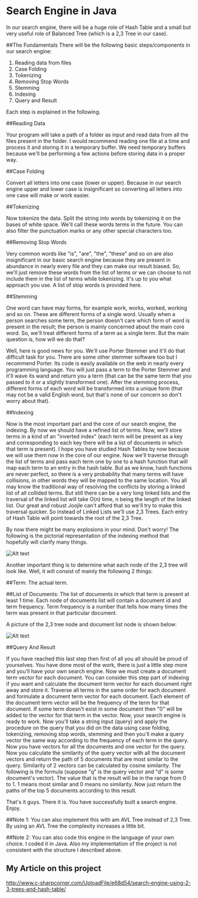 # Search Engine in Java

In our search engine, there will be a huge role of Hash Table and a small but very useful role of Balanced Tree (which is a 2,3 Tree in our case).

##The Fundamentals 
There will be the following basic steps/components in our search engine:

1. Reading data from files
2. Case Folding
3. Tokenizing
4. Removing Stop Words
5. Stemming
6. Indexing
7. Query and Result

Each step is explained in the following.

##Reading Data

Your program will take a path of a folder as input and read data from all the files present in the folder. I would recommend reading one file at a time and process it and storing it in a temporary buffer. We need temporary buffers because we'll be performing a few actions before storing data in a proper way.

##Case Folding

Convert all letters into one case (lower or upper). Because in our search engine upper and lower case is insignificant so converting all letters into one case will make or work easier.

##Tokenizing

Now tokenize the data. Split the string into words by tokenizing it on the bases of white space. We'll call these words terms in the future. You can also filter the punctuation marks or any other special characters too.

##Removing Stop Words

Very common words like "is", "are", "the", "these" and so on are also insignificant in our basic search engine because they are present in abundance in nearly every file and they can make our result biased. So, we'll just remove these words from the list of terms or we can choose to not include them in the list of terms while tokenizing. It's up to you what approach you use. A list of stop words is provided here.

##Stemming

One word can have may forms, for example work, works, worked, working and so on. These are different forms of a single word. Usually when a person searches some term, the person doesn't care which form of word is present in the result; the person is mainly concerned about the main core word. So, we'll treat different forms of a term as a single term. But the main question is, how will we do that?

Well, here is good news for you. We'll use Porter Stemmer and it'll do that difficult task for you. There are some other stemmer software too but I recommend Porter. Its code is easily available on the web in nearly every programming language. You will just pass a term to the Porter Stemmer and it'll wave its wand and return you a term (that can be the same term that you passed to it or a slightly transformed one). After the stemming process, different forms of each word will be transformed into a unique form (that may not be a valid English word, but that's none of our concern so don't worry about that).

##Indexing

Now is the most important part and the core of our search engine, the indexing. By now we should have a refined list of terms. Now, we'll store terms in a kind of an "inverted index" (each term will be present as a key and corresponding to each key there will be a list of documents in which that term is present). I hope you have studied Hash Tables by now because we will use them now in the core of our engine. Now we'll traverse through the list of terms and pass each term one by one to a hash function that will map each term to an entry in the hash table. But as we know, hash functions are never perfect, so there is a very probability that many terms will have collisions, in other words they will be mapped to the same location. You all may know the traditional way of resolving the conflicts by storing a linked list of all collided terms. But still there can be a very long linked lists and the traversal of the linked list will take O(n) time, n being the length of the linked list. Our great and robust Joojle can't afford that so we'll try to make this traversal quicker. So instead of Linked Lists we'll use 2,3 Trees. Each entry of Hash Table will point towards the root of the 2,3 Tree.

By now there might be many explosions in your mind. Don't worry! The following is the pictorial representation of the indexing method that hopefully will clarify many things.

![Alt text](http://csharpcorner.mindcrackerinc.netdna-cdn.com/UploadFile/e68d54/search-engine-using-2-3-trees-and-hash-table/Images/indexing%20method.jpg "")

Another important thing is to determine what each node of the 2,3 tree will look like. Well, it will consist of mainly the following 2 things:

##Term: 
The actual term. 

##List of Documents: 
The list of documents in which that term is present at least 1 time. Each node of documents list will contain a document id and term frequency. Term frequency is a number that tells how many times the term was present in that particular document.

A picture of the 2,3 tree node and document list node is shown below:

![Alt text](http://csharpcorner.mindcrackerinc.netdna-cdn.com/UploadFile/e68d54/search-engine-using-2-3-trees-and-hash-table/Images/tree%20node.jpg "Optional title")

##Query And Result

If you have reached this last step then first of all you all should be proud of yourselves. You have done most of the work, there is just a little step more and you'll have your own search engine. Now we must create a document term vector for each document. You can consider this step part of indexing if you want and calculate the document term vector for each document right away and store it.
Traverse all terms in the same order for each document and formulate a document term vector for each document. Each element of the document term vector will be the frequency of the term for that document. If some term doesn't exist in some document then "0" will be added to the vector for that term in the vector. Now, your search engine is ready to work. Now you'll take a string input (query) and apply the procedure on the query that you did on the data using case folding, tokenizing, removing stop words, stemming and then you'll make a query vector the same way according to the frequency of each term in the query.
Now you have vectors for all the documents and one vector for the query. Now you calculate the similarity of the query vector with all the document vectors and return the path of 5 documents that are most similar to the query. Similarity of 2 vectors can be calculated by cosine similarity. The following is the formula (suppose "q" is the query vector and "d" is some document's vector).
The value that is the result will be in the range from 0 to 1. 1 means most similar and 0 means no similarity. Now just return the paths of the top 5 documents according to this result.

That's it guys. There it is. You have successfully built a search engine. Enjoy.

##Note 1: 
You can also implement this with am AVL Tree instead of 2,3 Tree. By using an AVL Tree the complexity increases a little bit. 

##Note 2: 
You can also code this engine in the language of your own choice. I coded it in Java. Also my implementation of the project is not consistent with the structure I described above.

## My Article on this project
http://www.c-sharpcorner.com/UploadFile/e68d54/search-engine-using-2-3-trees-and-hash-table/
